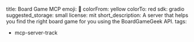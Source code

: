 title: Board Game MCP
emoji: 🎲
colorFrom: yellow
colorTo: red
sdk: gradio
suggested_storage: small
license: mit
short_description: A server that helps you find the right board game for you using the BoardGameGeek API.
tags:
  - mcp-server-track
